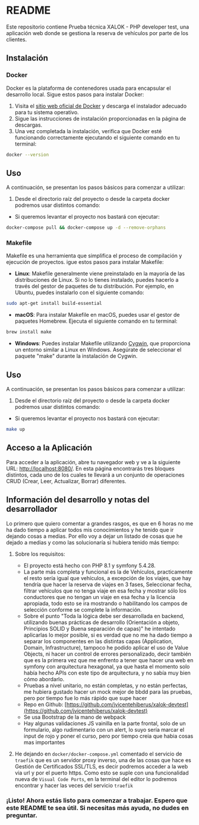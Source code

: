 # README

Este repositorio contiene Prueba técnica XALOK - PHP developer test, una aplicación web donde se gestiona la reserva de vehículos por parte de los clientes.

## Instalación

### Docker

Docker es la plataforma de contenedores usada para encapsular el desarrollo local. Sigue estos pasos para instalar Docker:

1. Visita el [sitio web oficial de Docker](https://www.docker.com/get-started) y descarga el instalador adecuado para tu sistema operativo.
2. Sigue las instrucciones de instalación proporcionadas en la página de descargas.
3. Una vez completada la instalación, verifica que Docker esté funcionando correctamente ejecutando el siguiente comando en tu terminal:

```bash
docker --version
```

## Uso

A continuación, se presentan los pasos básicos para comenzar a utilizar:

1. Desde el directorio raíz del proyecto o desde la carpeta docker podremos usar distintos comando:

- Si queremos levantar el proyecto nos bastará con ejecutar:
```bash
docker-compose pull && docker-compose up -d --remove-orphans
```

### Makefile

Makefile es una herramienta que simplifica el proceso de compilación y ejecución de proyectos. igue estos pasos para instalar Makefile:

- **Linux**: Makefile generalmente viene preinstalado en la mayoría de las distribuciones de Linux. Si no lo tienes instalado, puedes hacerlo a través del gestor de paquetes de tu distribución. Por ejemplo, en Ubuntu, puedes instalarlo con el siguiente comando:

```bash
sudo apt-get install build-essential
```

- **macOS**: Para instalar Makefile en macOS, puedes usar el gestor de paquetes Homebrew. Ejecuta el siguiente comando en tu terminal:

```bash
brew install make
```

- **Windows**: Puedes instalar Makefile utilizando [Cygwin](https://www.cygwin.com/), que proporciona un entorno similar a Linux en Windows. Asegúrate de seleccionar el paquete "make" durante la instalación de Cygwin.

## Uso

A continuación, se presentan los pasos básicos para comenzar a utilizar:

1. Desde el directorio raíz del proyecto o desde la carpeta docker podremos usar distintos comando:

- Si queremos levantar el proyecto nos bastará con ejecutar:
```bash
make up
```

## Acceso a la Aplicación

Para acceder a la aplicación, abre tu navegador web y ve a la siguiente URL: [http://localhost:8080/](http://localhost:8080/). En esta página encontrarás tres bloques distintos, cada uno de los cuales te llevará a un conjunto de operaciones CRUD (Crear, Leer, Actualizar, Borrar) diferentes.


## Información del desarrollo y notas del desarrollador

Lo primero que quiero comentar a grandes rasgos, es que en 6 horas no me ha dado tiempo a aplicar todos mis conocimientos y he tenido que ir dejando cosas a medias. Por ello voy a dejar un listado de cosas que he dejado a medias y como las solucionaría si hubiera tenido más tiempo:

1. Sobre los requisitos:
    - El proyecto está hecho con PHP 8.1 y symfony 5.4.28.
    - La parte más completa y funcional es la de Vehículos, practicamente el resto sería igual que vehículos, a excepción de los viajes, que hay tendría que hacer la reserva de viajes en 3 fases, Seleccionar fecha, filtrar vehículos que no tenga viaje en esa fecha y mostrar sólo los conductores que no tengan un viaje en esa fecha y la licencia apropiada, todo esto se ira mostrando o habilitando los campos de selección conforme se complete la información.
    - Sobre el punto "Toda la lógica debe ser desarrollada en backend, utilizando buenas prácticas de desarrollo (Orientación a objeto, Principios SOLID y Buena separación de capas)" he intentado aplicarlas lo mejor posible, si es verdad que no me ha dado tiempo a separar los componentes en las distintas capas (Application, Domain, Infrastructure), tampoco he podido aplicar el uso de Value Objects, ni hacer un control de errores personalizado, decir también que es la primera vez que me enfrento a tener que hacer una web en symfony con arquitectura hexagonal, ya que hasta el momento solo había hecho APIs con este tipo de arquitectura, y no sabía muy bien cómo abordarlo.
    - Pruebas a nivel unitario, no están completas, y no están perfectas, me hubiera gustado hacer un mock mejor de bbdd para las pruebas, pero por tiempo fue lo más rápido que supe hacer
    - Repo en Github: [https://github.com/jvicentehiberus/xalok-devtest](https://github.com/jvicentehiberus/xalok-devtest)
    - Se usa Bootstrap de la mano de webpack
    - Hay algunas validaciones JS vainilla en la parte frontal, solo de un formulario, algo rudimentario con un alert, lo suyo sería marcar el input de rojo y poner el curso, pero por tiempo creia que habia cosas mas importantes

2. He dejando en ``docker/docker-compose.yml`` comentado el servicio de ``traefik`` que es un servidor proxy inverso, una de las cosas que hace es Gestión de Certificados SSL/TLS, es decir podremos acceder a la web via url y por el puerto https. Como esto se suple con una funcionalidad nueva de ``Visual Code Ports``, en la terminal del editor lo podremos encontrar y hacer las veces del servicio  ``traefik``


### ¡Listo! Ahora estás listo para comenzar a trabajar. Espero que este README te sea útil. Si necesitas más ayuda, no dudes en preguntar.
